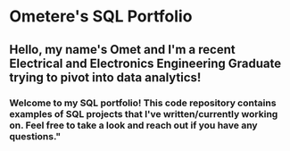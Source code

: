 # Ometere's SQL Portfolio

## Hello, my name's Omet and I'm a recent Electrical and Electronics Engineering Graduate trying to pivot into data analytics!
### Welcome to my SQL portfolio! This code repository contains examples of SQL projects that I've written/currently working on. Feel free to take a look and reach out if you have any questions."

